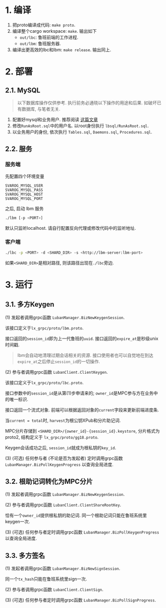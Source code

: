 # 1. 编译

1. 把proto编译成代码: `make proto`.
2. 编译整个cargo workspace: `make`. 输出如下
    * `out/lbc`: 鲁班前端的工作进程.
    * `out/lbm`: 鲁班服务器.
3. 编译出更高效的lbc和lbm: `make release`. 输出同上.

# 2. 部署

## 2.1. MySQL

> 以下数据库操作仅供参考. 执行前务必通晓以下操作的用途和后果. 如破坏已有数据库, 与笔者无关.

1. 配置好mysql和业务用户. 推荐阅读 [这篇文章](https://www.digitalocean.com/community/tutorials/how-to-install-mysql-on-ubuntu-22-04)
2. 修改`RunAsRoot.sql`中的用户名. 以root身份执行 `lbsql/RunAsRoot.sql`.
3. 以业务用户的身份, 依次执行 `Tables.sql`, `Daemons.sql`, `Procedures.sql`.

## 2.2. 服务

### 服务端

先配置四个环境变量

```
SVAROG_MYSQL_USER
SVAROG_MYSQL_PASS
SVAROG_MYSQL_HOST
SVAROG_MYSQL_PORT
```

之后, 启动 lbm 服务

```bash
./lbm [-p <PORT>]
```

默认只监听localhost. 请自行配置反向代理或修改代码中的监听地址.

### 客户端

```bash
./lbc -p <PORT> -d <SHARD_DIR> -s <http://lbm-server:lbm-port>
```

如果`<SHARD_DIR>`是相对路径, 则该路径出现在`./lbc`旁边.

# 3. 运行

## 3.1. 多方Keygen

(1) 发起者调用grpc函数 `LubanManager.BizNewKeygenSession`.

该接口定义于`lx_grpc/proto/lbm.proto`.

接口返回的`session_id`即为上一代鲁班的`uuid`. 接口返回的`expire_at`是秒级unix时间戳. 

> lbm会自动地清理过期会话相关的资源. 接口使用者也可以自觉地在到达`expire_at`之后停止`session_id`的一切操作.

(2) 参与者调用grpc函数 `LubanClient.ClientKeygen`.

该接口定义于`lx_grpc/proto/lbc.proto`.

接口参数中的`session_id`是从第(1)步申请来的; `owner_id`是MPC参与方在业务中的唯一标识. 

接口返回一个流式对象. 前端可以根据返回对象的`current`字段来更新前端进度条.

当`current = total`时, `harvest`为根公钥XPub和分片助记词. 

MPC分片存储到 `<SHARD_DIR>/{owner_id}-{session_id}.keystore`, 分片格式为proto2, 结构定义于 `lx_grpc/proto/gg18.proto`.

Keygen会话成功之后, `session_id`就成为根私钥的`key_id`.

(3) (可选) 任何参与者 (不论是否为发起者) 定时调用grpc函数 `LubanManager.BizPollKeygenProgress` 以查询全局进度.

## 3.2. 根助记词转化为MPC分片

(1) 发起者调用grpc函数 `LubanManager.BizNewKeygenSession`.

(2) 参与者调用grpc函数 `LubanClient.ClientShareRootKey`.

恰有一个`owner_id`提供根私钥的助记词. 同一个根助记词只能在鲁班系统里keygen一次.

(3) (可选) 任何参与者定时调用grpc函数 `LubanManager.BizPollKeygenProgress` 以查询全局进度.

## 3.3. 多方签名

(1) 发起者调用grpc函数 `LubanManager.BizNewSignSession`.

同一个`tx_hash`只能在鲁班系统里sign一次.

(2) 参与者调用grpc函数 `LubanClient.ClientSign`.

(3) (可选) 任何参与者定时调用grpc函数 `LubanManager.BizPollSignProgress`.
